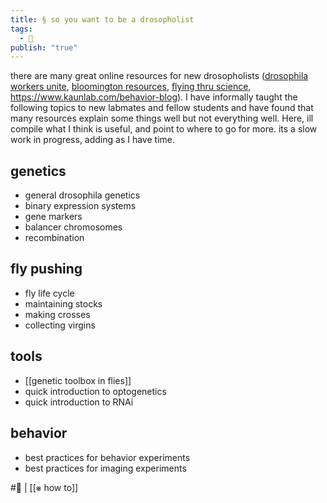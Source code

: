 ```yaml
---
title: § so you want to be a drosopholist
tags:
  - 🥚
publish: "true"
---
```

there are many great online resources for new drosopholists ([drosophila workers unite](https://marksteinlab.org/wp-content/uploads/2019/01/MicheleMarkstein-DrosophilaWorkersUnite-PREPRINT-JAN2019.pdf), [bloomington resources](https://bdsc.indiana.edu/stocks/misc/edu_links.html), [flying thru science](https://sci-flies.com/), https://www.kaunlab.com/behavior-blog). I have informally taught the following topics to new labmates and fellow students and have found that many resources explain some things well but not everything well. Here, ill compile what I think is useful, and point to where to go for more. its a slow work in progress, adding as I have time.
## genetics
- general drosophila genetics
- binary expression systems
- gene markers
- balancer chromosomes
- recombination
## fly pushing
- fly life cycle
- maintaining stocks
- making crosses
- collecting virgins
## tools
- [[genetic toolbox in flies]]
- quick introduction to optogenetics
- quick introduction to RNAi
## behavior
- best practices for behavior experiments
- best practices for imaging experiments


#🥚 | [[⨳ how to]]
